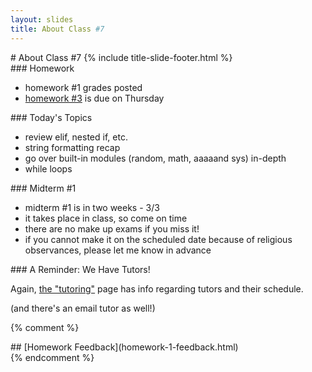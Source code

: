```yaml
---
layout: slides
title: About Class #7 
---
```

<section markdown="block" class="title-slide">
# About Class #7
{% include title-slide-footer.html %}
</section>


<section markdown="block">
### Homework

* homework #1 grades posted
* [homework #3](../../schedule.html#homework3) is due on Thursday

</section>


<section markdown="block">
### Today's Topics

* review elif, nested if, etc.
* string formatting recap
* go over built-in modules (random, math, aaaaand sys) in-depth
* while loops
</section>

<section markdown="block">
### Midterm #1

* midterm #1 is in two weeks - 3/3
* it takes place in class, so come on time
* there are no make up exams if you miss it!
* if you cannot make it on the scheduled date because of religious observances, please let me know in advance

</section>

<section markdown="block">
### A Reminder: We Have Tutors!

Again, [the "tutoring"](../../tutoring.html) page has info regarding tutors and their schedule.

(and there's an email tutor as well!)
</section>

{% comment %}
<section markdown="block">
## [Homework Feedback](homework-1-feedback.html)
</section>
{% endcomment %}
